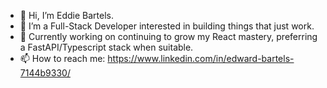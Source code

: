 - 👋 Hi, I’m Eddie Bartels.
- 👀 I’m a Full-Stack Developer interested in building things that just work.
- 🌱 Currently working on continuing to grow my React mastery, preferring a FastAPI/Typescript stack when suitable.
- 📫 How to reach me: https://www.linkedin.com/in/edward-bartels-7144b9330/


<!---
edwbartels/edwbartels is a ✨ special ✨ repository because its `README.md` (this file) appears on your GitHub profile.
You can click the Preview link to take a look at your changes.
--->
